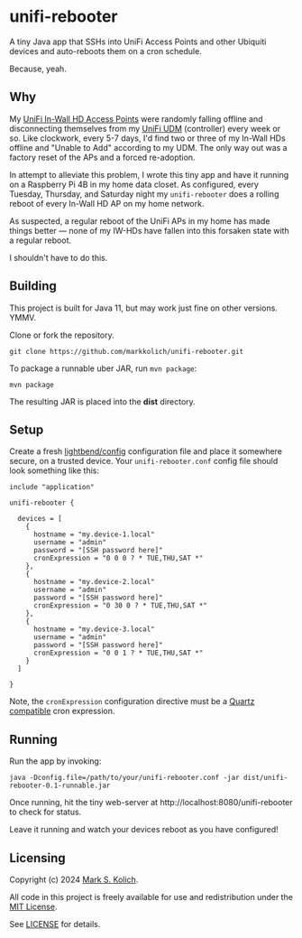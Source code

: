 # unifi-rebooter

A tiny Java app that SSHs into UniFi Access Points and other Ubiquiti devices and auto-reboots them on a cron schedule.

Because, yeah.

## Why

My [UniFi In-Wall HD Access Points](https://store.ui.com/collections/unifi-network-access-points/products/unifi-in-wall-hd) were randomly falling offline and disconnecting themselves from my [UniFi UDM](https://store.ui.com/products/unifi-dream-machine) (controller) every week or so. Like clockwork, every 5-7 days, I'd find two or three of my In-Wall HDs offline and "Unable to Add" according to my UDM. The only way out was a factory reset of the APs and a forced re-adoption.

In attempt to alleviate this problem, I wrote this tiny app and have it running on a Raspberry Pi 4B in my home data closet. As configured, every Tuesday, Thursday, and Saturday night my `unifi-rebooter` does a rolling reboot of every In-Wall HD AP on my home network.

As suspected, a regular reboot of the UniFi APs in my home has made things better &mdash; none of my IW-HDs have fallen into this forsaken state with a regular reboot.

I shouldn't have to do this.

## Building

This project is built for Java 11, but may work just fine on other versions. YMMV.

Clone or fork the repository.

    git clone https://github.com/markkolich/unifi-rebooter.git

To package a runnable uber JAR, run `mvn package`:

    mvn package

The resulting JAR is placed into the **dist** directory.

## Setup

Create a fresh [lightbend/config](https://github.com/lightbend/config) configuration file and place it somewhere secure, on a trusted device. Your `unifi-rebooter.conf` config file should look something like this:

```
include "application"

unifi-rebooter {

  devices = [
    {
      hostname = "my.device-1.local"
      username = "admin"
      password = "[SSH password here]"
      cronExpression = "0 0 0 ? * TUE,THU,SAT *"
    },
    {
      hostname = "my.device-2.local"
      username = "admin"
      password = "[SSH password here]"
      cronExpression = "0 30 0 ? * TUE,THU,SAT *"
    },
    {
      hostname = "my.device-3.local"
      username = "admin"
      password = "[SSH password here]"
      cronExpression = "0 0 1 ? * TUE,THU,SAT *"
    }
  ]

}
```

Note, the `cronExpression` configuration directive must be a [Quartz compatible](http://www.quartz-scheduler.org/documentation/quartz-2.3.0/tutorials/crontrigger.html) cron expression.

## Running

Run the app by invoking:

    java -Dconfig.file=/path/to/your/unifi-rebooter.conf -jar dist/unifi-rebooter-0.1-runnable.jar

Once running, hit the tiny web-server at http://localhost:8080/unifi-rebooter to check for status.

Leave it running and watch your devices reboot as you have configured!

## Licensing

Copyright (c) 2024 <a href="https://mark.koli.ch">Mark S. Kolich</a>.

All code in this project is freely available for use and redistribution under the <a href="http://opensource.org/comment/991">MIT License</a>.

See <a href="https://github.com/markkolich/unifi-rebooter/blob/master/LICENSE">LICENSE</a> for details.
